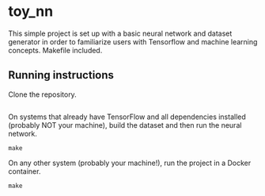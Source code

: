 # toy_nn

This simple project is set up with a basic neural network and dataset generator in order to familiarize users with Tensorflow and machine learning concepts. Makefile included.

## Running instructions

Clone the repository.
```git clone https://kostaleonard@bitbucket.org/kostaleonard/toy_nn.git
```

On systems that already have TensorFlow and all dependencies installed (probably NOT your machine), build the dataset and then run the neural network.
```make dataset
make
```

On any other system (probably your machine!), run the project in a Docker container.
```make docker
make
```

